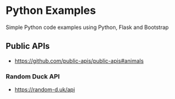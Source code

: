 # Python Examples

Simple Python code examples using Python, Flask and Bootstrap

## Public APIs
* https://github.com/public-apis/public-apis#animals 

### Random Duck API
* https://random-d.uk/api